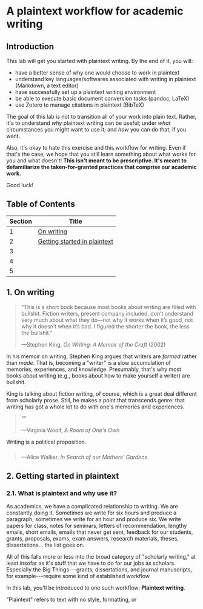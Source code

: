 # A plaintext workflow for academic writing

## Introduction

This lab will get you started with plaintext writing. By the end of it, you will:

  * have a better sense of why one would choose to work in plaintext
  * understand key languages/softwares associated with writing in plaintext (Markdown, a text editor)
  * have successfully set up a plaintext writing environment
  * be able to execute basic document conversion tasks (pandoc, LaTeX)
  * use Zotero to manage citations in plaintext (BibTeX)

The goal of this lab is not to transition all of your work into plain text. Rather, it's to understand *why* plaintext writing can be useful; under *what* circumstances you might want to use it; and *how* you can do that, if you want.

Also, it's okay to hate this exercise and this workflow for writing. Even if that's the case, we hope that you still learn something about what works for you and what doesn't! **This isn't meant to be prescriptive. It's meant to defamiliarize the taken-for-granted practices that comprise our academic work.**

Good luck!

## Table of Contents
| Section | Title                       |
| ------- | --------------------------- |
|    1    | [On writing](#1-on-writing) |
|    2    | [Getting started in plaintext](#3-getting-started-in-plaintext)                             |
|    3    |                             |
|    4    |                             |
|    5    |                             |


## 1. On writing

>"This is a short book because most books about writing are filled with bullshit. Fiction writers, present company included, don’t understand very much about what they do—not why it works when it’s good, not why it doesn’t when it’s bad. I figured the shorter the book, the less the bullshit."
>
>—Stephen King, *On Writing: A Memoir of the Craft* (2002)

In his memoir on writing, Stephen King argues that writers are *formed* rather than *made*. That is, becoming a "writer" is a slow accumulation of memories, experiences, and knowledge. Presumably, that's why most books about writing (e.g., books about how to make yourself a writer) are bullshit.

King is talking about fiction writing, of course, which is a great deal different from scholarly prose. Still, he makes a point that transcends genre: that writing has got a whole lot to do with one's memories and experiences.

>""
>
>—Virginia Woolf, *A Room of One's Own*

Writing is a political proposition.

###

>
>
>—Alice Walker, *In Search of our Mothers' Gardens*

## 2. Getting started in plaintext

### 2.1. What is plaintext and why use it?

As academics, we have a complicated relationship to writing. We are constantly doing it. Sometimes we write for six hours and produce a paragraph; sometimes we write for an hour and produce six. We write papers for class, notes for seminars, letters of recommendation, lengthy emails, short emails, emails that never get sent, feedback for our students, grants, proposals, exams, exam answers, research materials, theses, dissertations... the list goes on.

All of this falls more or less into the broad category of "scholarly writing," at least insofar as it's stuff that we have to do for our jobs as scholars. Especially the Big Things---grants, dissertations, and journal manuscripts, for example---require some kind of established workflow.

In this lab, you'll be introduced to one such workflow: **Plaintext writing**.

"Plaintext" refers to text with no style, formatting, or
